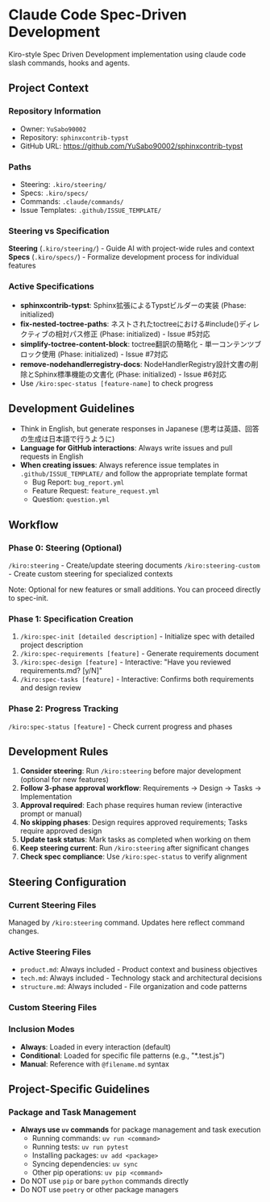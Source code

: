 # Claude Code Spec-Driven Development

Kiro-style Spec Driven Development implementation using claude code slash commands, hooks and agents.

## Project Context

### Repository Information
- Owner: `YuSabo90002`
- Repository: `sphinxcontrib-typst`
- GitHub URL: https://github.com/YuSabo90002/sphinxcontrib-typst

### Paths
- Steering: `.kiro/steering/`
- Specs: `.kiro/specs/`
- Commands: `.claude/commands/`
- Issue Templates: `.github/ISSUE_TEMPLATE/`

### Steering vs Specification

**Steering** (`.kiro/steering/`) - Guide AI with project-wide rules and context
**Specs** (`.kiro/specs/`) - Formalize development process for individual features

### Active Specifications
- **sphinxcontrib-typst**: Sphinx拡張によるTypstビルダーの実装 (Phase: initialized)
- **fix-nested-toctree-paths**: ネストされたtoctreeにおける#include()ディレクティブの相対パス修正 (Phase: initialized) - Issue #5対応
- **simplify-toctree-content-block**: toctree翻訳の簡略化 - 単一コンテンツブロック使用 (Phase: initialized) - Issue #7対応
- **remove-nodehandlerregistry-docs**: NodeHandlerRegistry設計文書の削除とSphinx標準機能の文書化 (Phase: initialized) - Issue #6対応
- Use `/kiro:spec-status [feature-name]` to check progress

## Development Guidelines
- Think in English, but generate responses in Japanese (思考は英語、回答の生成は日本語で行うように)
- **Language for GitHub interactions**: Always write issues and pull requests in English
- **When creating issues**: Always reference issue templates in `.github/ISSUE_TEMPLATE/` and follow the appropriate template format
  - Bug Report: `bug_report.yml`
  - Feature Request: `feature_request.yml`
  - Question: `question.yml`

## Workflow

### Phase 0: Steering (Optional)
`/kiro:steering` - Create/update steering documents
`/kiro:steering-custom` - Create custom steering for specialized contexts

Note: Optional for new features or small additions. You can proceed directly to spec-init.

### Phase 1: Specification Creation
1. `/kiro:spec-init [detailed description]` - Initialize spec with detailed project description
2. `/kiro:spec-requirements [feature]` - Generate requirements document
3. `/kiro:spec-design [feature]` - Interactive: "Have you reviewed requirements.md? [y/N]"
4. `/kiro:spec-tasks [feature]` - Interactive: Confirms both requirements and design review

### Phase 2: Progress Tracking
`/kiro:spec-status [feature]` - Check current progress and phases

## Development Rules
1. **Consider steering**: Run `/kiro:steering` before major development (optional for new features)
2. **Follow 3-phase approval workflow**: Requirements → Design → Tasks → Implementation
3. **Approval required**: Each phase requires human review (interactive prompt or manual)
4. **No skipping phases**: Design requires approved requirements; Tasks require approved design
5. **Update task status**: Mark tasks as completed when working on them
6. **Keep steering current**: Run `/kiro:steering` after significant changes
7. **Check spec compliance**: Use `/kiro:spec-status` to verify alignment

## Steering Configuration

### Current Steering Files
Managed by `/kiro:steering` command. Updates here reflect command changes.

### Active Steering Files
- `product.md`: Always included - Product context and business objectives
- `tech.md`: Always included - Technology stack and architectural decisions
- `structure.md`: Always included - File organization and code patterns

### Custom Steering Files
<!-- Added by /kiro:steering-custom command -->
<!-- Format:
- `filename.md`: Mode - Pattern(s) - Description
  Mode: Always|Conditional|Manual
  Pattern: File patterns for Conditional mode
-->

### Inclusion Modes
- **Always**: Loaded in every interaction (default)
- **Conditional**: Loaded for specific file patterns (e.g., "*.test.js")
- **Manual**: Reference with `@filename.md` syntax

## Project-Specific Guidelines

### Package and Task Management
- **Always use `uv` commands** for package management and task execution
  - Running commands: `uv run <command>`
  - Running tests: `uv run pytest`
  - Installing packages: `uv add <package>`
  - Syncing dependencies: `uv sync`
  - Other pip operations: `uv pip <command>`
- Do NOT use `pip` or bare `python` commands directly
- Do NOT use `poetry` or other package managers

